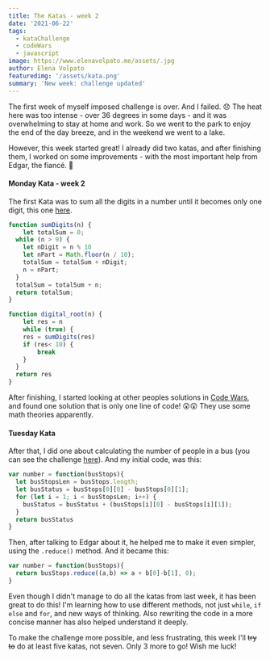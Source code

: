 ```yaml
---
title: The Katas - week 2
date: '2021-06-22'
tags: 
  - kataChallenge
  - codeWars
  - javascript
image: https://www.elenavolpato.me/assets/.jpg
author: Elena Volpato
featuredimg: '/assets/kata.png'
summary: 'New week: challenge updated'
---
```


The first week of myself imposed challenge is over. And I failed. 😞 The heat here was too intense - over 36 degrees in some days - and it was overwhelming to stay at home and work. So we went to the park to enjoy the end of the day breeze, and in the weekend we went to a lake.

However, this week started great! I already did two katas, and after finishing them, I worked on some improvements - with the most important help from Edgar, the fiancé. 💜

#### Monday Kata - week 2
The first Kata was to sum all the digits in a number until it becomes only one digit, this one [here](https://www.codewars.com/kata/541c8630095125aba6000c00). 

``` javascript
function sumDigits(n) {
	let totalSum = 0;
  while (n > 9) {
    let nDigit = n % 10
    let nPart = Math.floor(n / 10);
    totalSum = totalSum + nDigit;
    n = nPart;    	
  }
  totalSum = totalSum + n; 
  return totalSum;
}

function digital_root(n) {
	let res = n
	while (true) {
  	res = sumDigits(res)
    if (res< 10) {
    	break
    }
  }
  return res
}
```

After finishing, I started looking at other peoples solutions in [Code Wars](https://www.codewars.com/), and found one solution that is only one line of code! 😲😲 They use some math theories apparently.

#### Tuesday Kata
After that, I did one about calculating the number of people in a bus (you can see the challenge [here](https://www.codewars.com/kata/5648b12ce68d9daa6b000099)). And my initial code, was this:

``` javascript
var number = function(busStops){
  let busStopsLen = busStops.length;
  let busStatus = busStops[0][0] - busStops[0][1];
  for (let i = 1; i < busStopsLen; i++) {
    busStatus = busStatus + (busStops[i][0] - busStops[i][1]);    
  }
  return busStatus
}
```

Then, after talking to Edgar about it, he helped me to make it even simpler, using the `.reduce()` method. And it became this:

``` javascript
var number = function(busStops){
  return busStops.reduce((a,b) => a + b[0]-b[1], 0);
}
```

Even though I didn't manage to do all the katas from last week, it has been great to do this! I'm learning how to use different methods, not just `while`, `if else` and `for`, and new ways of thinking. Also rewriting the code in a more concise manner has also helped understand it deeply. 

To make the challenge more possible, and less frustrating, this week I'll ~~try to~~ do at least five katas, not seven. Only 3 more to go! Wish me luck!